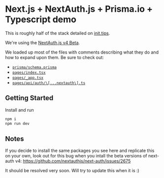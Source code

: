 # Next.js + NextAuth.js + Prisma.io + Typescript demo

This is roughly half of the stack detailed on [init.tips](https://init.tips/).

We're using the [NextAuth.js v4 Beta](https://twitter.com/nextauthjs/status/1434508619970666506).

We loaded up most of the files with comments describing what they do and how to expand upon them. Be sure to check out:

- [`prisma/schema.prisma`](./prisma/schema.prisma)
- [`pages/index.tsx`](./pages/index.tsx)
- [`pages/_app.tsx`](./pages/_app.tsx)
- [`pages/api/auth/\[...nextauth\].ts`](./pages/api/auth/[...nextauth].ts)

## Getting Started

Install and run

```bash
npm i
npm run dev
```

## Notes

If you decide to install the same packages you see here and replicate this on your own, look out for this bug when you intall the beta versions of next-auth v4:
https://github.com/nextauthjs/next-auth/issues/2675

It should be resolved very soon. Will try to update this when it is :)
